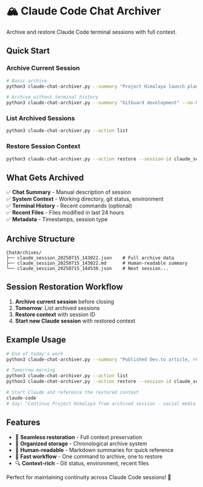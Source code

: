 # 🏔️ Claude Code Chat Archiver

Archive and restore Claude Code terminal sessions with full context.

## Quick Start

### Archive Current Session
```bash
# Basic archive
python3 claude-chat-archiver.py --summary "Project Himalaya launch planning"

# Archive without terminal history
python3 claude-chat-archiver.py --summary "GitGuard development" --no-history
```

### List Archived Sessions
```bash
python3 claude-chat-archiver.py --action list
```

### Restore Session Context
```bash
python3 claude-chat-archiver.py --action restore --session-id claude_session_20250715_143022
```

## What Gets Archived

✅ **Chat Summary** - Manual description of session  
✅ **System Context** - Working directory, git status, environment  
✅ **Terminal History** - Recent commands (optional)  
✅ **Recent Files** - Files modified in last 24 hours  
✅ **Metadata** - Timestamps, session type  

## Archive Structure

```
ChatArchives/
├── claude_session_20250715_143022.json    # Full archive data
├── claude_session_20250715_143022.md      # Human-readable summary
└── claude_session_20250715_144530.json    # Next session...
```

## Session Restoration Workflow

1. **Archive current session** before closing
2. **Tomorrow**: List archived sessions
3. **Restore context** with session ID
4. **Start new Claude session** with restored context

## Example Usage

```bash
# End of today's work
python3 claude-chat-archiver.py --summary "Published Dev.to article, ready for social media launch"

# Tomorrow morning
python3 claude-chat-archiver.py --action list
python3 claude-chat-archiver.py --action restore --session-id claude_session_20250715_143022

# Start Claude and reference the restored context
claude-code
# Say: "Continue Project Himalaya from archived session - social media launch ready"
```

## Features

- 🔄 **Seamless restoration** - Full context preservation
- 📁 **Organized storage** - Chronological archive system  
- 📝 **Human-readable** - Markdown summaries for quick reference
- 🚀 **Fast workflow** - One command to archive, one to restore
- 🔍 **Context-rich** - Git status, environment, recent files

Perfect for maintaining continuity across Claude Code sessions! 🎯